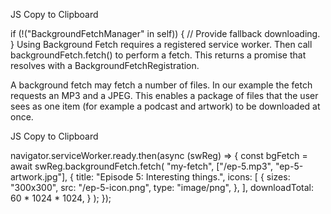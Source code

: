 JS
Copy to Clipboard

if (!("BackgroundFetchManager" in self)) {
  // Provide fallback downloading.
}
Using Background Fetch requires a registered service worker. Then call backgroundFetch.fetch() to perform a fetch. This returns a promise that resolves with a BackgroundFetchRegistration.

A background fetch may fetch a number of files. In our example the fetch requests an MP3 and a JPEG. This enables a package of files that the user sees as one item (for example a podcast and artwork) to be downloaded at once.

JS
Copy to Clipboard

navigator.serviceWorker.ready.then(async (swReg) => {
  const bgFetch = await swReg.backgroundFetch.fetch(
    "my-fetch",
    ["/ep-5.mp3", "ep-5-artwork.jpg"],
    {
      title: "Episode 5: Interesting things.",
      icons: [
        {
          sizes: "300x300",
          src: "/ep-5-icon.png",
          type: "image/png",
        },
      ],
      downloadTotal: 60 * 1024 * 1024,
    }
  );
});
